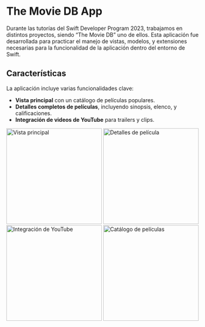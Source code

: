 # The Movie DB App

Durante las tutorías del Swift Developer Program 2023, trabajamos en distintos proyectos, siendo “The Movie DB” uno de ellos. Esta aplicación fue desarrollada para practicar el manejo de vistas, modelos, y extensiones necesarias para la funcionalidad de la aplicación dentro del entorno de Swift.

## Características

La aplicación incluye varias funcionalidades clave:

- **Vista principal** con un catálogo de películas populares.
- **Detalles completos de películas**, incluyendo sinopsis, elenco, y calificaciones.
- **Integración de videos de YouTube** para trailers y clips.



<img src="https://github.com/gliadev/TheMovieBDProject/assets/78279221/132acd19-b05e-43a0-abfc-55bc214e17d0" width="250" alt="Vista principal">

<img src="https://github.com/gliadev/TheMovieBDProject/assets/78279221/0008201f-cb4a-4d27-9d5a-62ab456a85b0" width="250" alt="Detalles de película">

<img src="https://github.com/gliadev/TheMovieBDProject/assets/78279221/ede46ddc-15db-45e4-9335-e79aeeb602c8" width="250" alt="Integración de YouTube">

<img src="https://github.com/gliadev/TheMovieBDProject/assets/78279221/0f99d316-5eaa-4a6b-913a-a4b3361da032" width="250" alt="Catálogo de películas">

